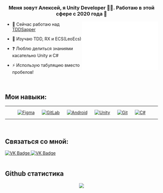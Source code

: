 ### <div align="center">Меня зовут Алексей, я Unity Developer 👨‍💻. Работаю в этой сфере с 2020 года 🚀</div>

<img align="right" alt="GIF" src="https://github.com/AlekseyBerezovskiy/AlekseyBerezovskiy/blob/main/Dog.gif?raw=true" width="250" height="160" />


- 🔭 Сейчас работаю над [TDDSapper](https://github.com/AlekseyBerezovskiy/TDDSapper)


- 🌱 Изучаю TDD, RX и ECS(LeoEcs)


- ❓ Люблю делиться знаниями касательно Unity и C#


- ⚡ Использую табуляцию вместо пробелов!


<br/>  


## Мои навыки:
<table><tr><td valign="top" width="33%">

<div align="center">  
<a href="https://www.figma.com/" target="_blank"><img style="margin: 10px" src="https://profilinator.rishav.dev/skills-assets/figma-icon.svg" alt="Figma" height="50" /></a>  
<a href="https://about.gitlab.com/" target="_blank"><img style="margin: 10px" src="https://profilinator.rishav.dev/skills-assets/gitlab.svg" alt="GitLab" height="50" /></a>  
<a href="https://www.android.com/intl/en_in/" target="_blank"><img style="margin: 10px" src="https://profilinator.rishav.dev/skills-assets/android-original-wordmark.svg" alt="Android" height="50" /></a>  
<a href="https://unity.com/" target="_blank"><img style="margin: 10px" src="https://profilinator.rishav.dev/skills-assets/unity.png" alt="Unity" height="50" /></a>  
<a href="https://github.com/" target="_blank"><img style="margin: 10px" src="https://profilinator.rishav.dev/skills-assets/git-scm-icon.svg" alt="Git" height="50" /></a>  
<a href="https://docs.microsoft.com/en-us/dotnet/csharp/" target="_blank"><img style="margin: 10px" src="https://profilinator.rishav.dev/skills-assets/csharp-original.svg" alt="C#" height="50" /></a>  
</div>

</td></tr></table>  

<br/>  


## Связаться со мной:
 <div id="badges">
    <a href="https://t.me/berezovskialex" target="_blank">
      <img src="https://img.icons8.com/fluency/48/null/telegram-app.png" width="40" height="40" alt="VK Badge"/>
    </a>
    <a href="https://vk.com/id193755040" target="_blank">
      <img src="https://cdn-icons-png.flaticon.com/512/145/145813.png" width="40" height="40" alt="VK Badge"/>
    </a>
  </div>

<br/>  


## Github статистика
<div align="center"><img src="https://github-readme-stats.vercel.app/api?username=AlekseyBerezovskiy&show_icons=true&count_private=true&hide_border=true" align="center" /></div>  

<br/>